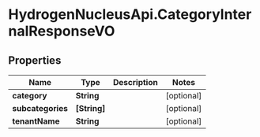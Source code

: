 # HydrogenNucleusApi.CategoryInternalResponseVO

## Properties
Name | Type | Description | Notes
------------ | ------------- | ------------- | -------------
**category** | **String** |  | [optional] 
**subcategories** | **[String]** |  | [optional] 
**tenantName** | **String** |  | [optional] 


